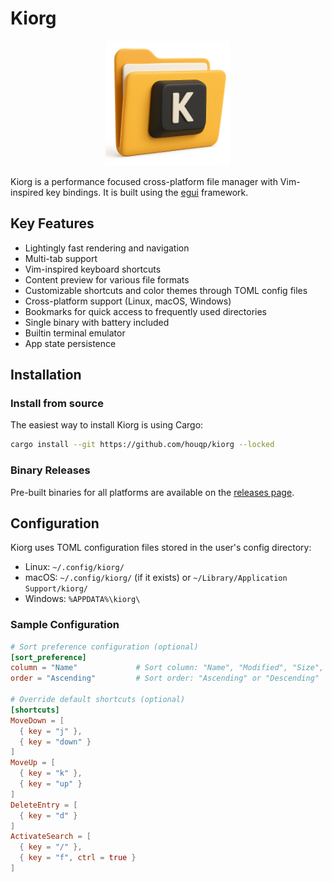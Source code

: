 # Kiorg

<p align="center">
  <img src="assets/icon.png" alt="Kiorg Logo" width="200px">
</p>

Kiorg is a performance focused cross-platform file manager with Vim-inspired key
bindings. It is built using the [egui](https://www.egui.rs/#demo) framework.

## Key Features

* Lightingly fast rendering and navigation
* Multi-tab support
* Vim-inspired keyboard shortcuts
* Content preview for various file formats
* Customizable shortcuts and color themes through TOML config files
* Cross-platform support (Linux, macOS, Windows)
* Bookmarks for quick access to frequently used directories
* Single binary with battery included
* Builtin terminal emulator
* App state persistence

## Installation

### Install from source

The easiest way to install Kiorg is using Cargo:

```bash
cargo install --git https://github.com/houqp/kiorg --locked
```
### Binary Releases

Pre-built binaries for all platforms are available on the [releases page](https://github.com/houqp/kiorg/releases).


## Configuration

Kiorg uses TOML configuration files stored in the user's config directory:

* Linux: `~/.config/kiorg/`
* macOS: `~/.config/kiorg/` (if it exists) or `~/Library/Application Support/kiorg/`
* Windows: `%APPDATA%\kiorg\`

### Sample Configuration

```toml
# Sort preference configuration (optional)
[sort_preference]
column = "Name"             # Sort column: "Name", "Modified", "Size", or "None"
order = "Ascending"         # Sort order: "Ascending" or "Descending"

# Override default shortcuts (optional)
[shortcuts]
MoveDown = [
  { key = "j" },
  { key = "down" }
]
MoveUp = [
  { key = "k" },
  { key = "up" }
]
DeleteEntry = [
  { key = "d" }
]
ActivateSearch = [
  { key = "/" },
  { key = "f", ctrl = true }
]
```